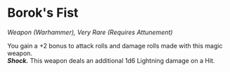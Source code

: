 # Borok's Fist
*Weapon (Warhammer), Very Rare (Requires Attunement)*

You gain a +2 bonus to attack rolls and damage rolls made with this magic weapon.  
***Shock.*** This weapon deals an additional 1d6 Lightning damage on a Hit.